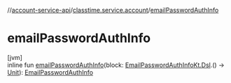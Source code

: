 //[account-service-api](../../index.md)/[classtime.service.account](index.md)/[emailPasswordAuthInfo](email-password-auth-info.md)

# emailPasswordAuthInfo

[jvm]\
inline fun [emailPasswordAuthInfo](email-password-auth-info.md)(block: [EmailPasswordAuthInfoKt.Dsl](-email-password-auth-info-kt/-dsl/index.md).() -&gt; [Unit](https://kotlinlang.org/api/latest/jvm/stdlib/kotlin/-unit/index.html)): [EmailPasswordAuthInfo](-email-password-auth-info/index.md)
